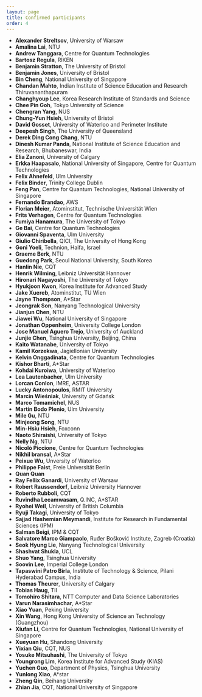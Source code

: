 ```yaml
---
layout: page
title: Confirmed participants
order: 4
---
```


<!---![Garden By the Bay](/garden_bay.jpg)--->

<!---![Merlion](/merlion.jpg)--->

* **Alexander	Streltsov**, University of Warsaw
* **Amalina	Lai**, NTU
* **Andrew Tanggara**, Centre for Quantum Technologies
* **Bartosz	Regula**,	RIKEN
* **Benjamin Stratton**,	The University of Bristol
* **Benjamin	Jones**,	University of Bristol
* **Bin	Cheng**,	National University of Singapore
* **Chandan	Mahto**,	Indian Institute of Science Education and Research Thiruvananthapuram
* **Changhyoup	Lee**,	Korea Research Institute of Standards and Science
* **Chee Pin	Goh**,	Tokyo University of Science
* **Chengran	Yang**,	NUS
* **Chung-Yun	Hsieh**,	University of Bristol
* **David	Gosset**,	University of Waterloo and Perimeter Institute
* **Deepesh	Singh**,	The University of Queensland
* **Derek Ding Cong Chang**, NTU
* **Dinesh Kumar Panda**, National Institute of Science Education and Research, Bhubaneswar, India
* **Elia	Zanoni**,	University of Calgary
* **Erkka	Haapasalo**,	National University of Singapore, Centre for Quantum Technologies
* **Felix	Ahnefeld**,	Ulm University
* **Felix	Binder**,	Trinity College Dublin
* **Feng	Pan**,	Centre for Quantum Technologies, National University of Singapore
* **Fernando	Brandao**,	AWS
* **Florian	Meier**,	Atominstitut, Technische Universität Wien
* **Frits	Verhagen**,	Centre for Quantum Technologies
* **Fumiya	Hanamura**,	The University of Tokyo
* **Ge	Bai**,	Centre for Quantum Technologies
* **Giovanni	Spaventa**,	Ulm University
* **Giulio 	Chiribella**,	QICI, The University of Hong Kong
* **Goni	Yoeli**,	Technion, Haifa, Israel
* **Graeme	Berk**,	NTU
* **Guedong	Park**,	Seoul National University, South Korea
* **Hanlin	Nie**,	CQT
* **Henrik	Wilming**,	Leibniz Universität Hannover
* **Hironari	Nagayoshi**,	The University of Tokyo
* **Hyukjoon	Kwon**,	Korea Institute for Advanced Study
* **Jake	Xuereb**,	Atominstitut, TU Wien
* **Jayne	Thompson**,	A*Star
* **Jeongrak	Son**,	Nanyang Technological University
* **Jianjun Chen**, NTU
* **Jiawei	Wu**,	National University of Singapore
* **Jonathan 	Oppenheim**,	University College London
* **Jose Manuel	Aguero Trejo**,	University of Auckland
* **Junjie	Chen**,	Tsinghua University, Beijing, China
* **Kaito	Watanabe**,	University of Tokyo
* **Kamil	Korzekwa**,	Jagiellonian University
* **Kelvin	Onggadinata**,	Centre for Quantum Technologies
* **Kishor	Bharti**,	A*Star
* **Kohdai Kuroiwa**, University of Waterloo
* **Lea	Lautenbacher**,	Ulm University
* **Lorcan	Conlon**,	IMRE, ASTAR
* **Lucky	Antonopoulos**,	RMIT University
* **Marcin	Wieśniak**,	University of Gdańsk
* **Marco	Tomamichel**,	NUS
* **Martin Bodo	Plenio**,	Ulm University
* **Mile	Gu**,	NTU
* **Minjeong Song**, NTU
* **Min-Hsiu	Hsieh**, 	Foxconn
* **Naoto	Shiraishi**,	University of Tokyo
* **Nelly Ng**, NTU
* **Nicolò	Piccione**,	Centre for Quantum Technologies
* **Nikhil	bransal**,	A*Star
* **Peixue	Wu**,	Unversity of Waterloo
* **Philippe	Faist**,	Freie Universität Berlin
* **Quan	Quan**
* **Ray Fellix	Ganardi**,	University of Warsaw
* **Robert	Raussendorf**,	Leibniz University Hannover
* **Roberto	Rubboli**,	CQT
* **Ruvindha	Lecamwasam**,	Q.INC, A*STAR
* **Ryohei	Weil**,	University of British Columbia
* **Ryuji	Takagi**,	University of Tokyo
* **Sajjad	Hashemian Meymandi**,	Institute for Research in Fundamental Sciences (IPM)
* **Salman	Beigi**,	IPM & CQT
* **Salvatore Marco	Giampaolo**,	Ruđer Bošković Institute, Zagreb (Croatia)
* **Seok Hyung Lie**,	Nanyang Technological University
* **Shashvat	Shukla**,	UCL
* **Shuo	Yang**,	Tsinghua University
* **Soovin	Lee**,	Imperial College London
* **Tapaswini	Patro	Birla**, Institute of Technology & Science, Pilani Hyderabad Campus, India
* **Thomas	Theurer**,	University of Calgary
* **Tobias	Haug**,	TII
* **Tomohiro	Shitara**,	NTT Computer and Data Science Laboratories
* **Varun	Narasimhachar**,	A*Star
* **Xiao	Yuan**,	Peking University
* **Xin	Wang**,	Hong Kong University of Science an Technology (Guangzhou)
* **Xiufan	Li**,	Centre for Quantum Technologies, National University of Singapore
* **Xueyuan	Hu**,	Shandong University
* **Yixian	Qiu**,	CQT, NUS
* **Yosuke	Mitsuhashi**,	The University of Tokyo
* **Youngrong	Lim**,	Korea Institute for Advanced Study (KIAS)
* **Yuchen	Guo**,	Department of Physics, Tsinghua University
* **Yunlong 	Xiao**,	A*star
* **Zheng	Qin**,	Beihang University
* **Zhian	Jia**,	CQT, National University of Singapore

